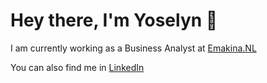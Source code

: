 # Hey there, I'm Yoselyn 👋

I am currently working as a Business Analyst at <a href="https://www.emakina.com/en-nl/" target="_blank">Emakina.NL</a>

You can also find me in <a href="https://www.linkedin.com/in/yoselyncallejas" target="_blank">LinkedIn</a>
